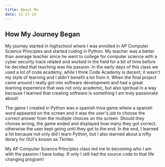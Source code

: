 ```yaml
---
title: About Me
date: 12-17-19
---
```

## How My Journey Began
My journey started in highschool where I was enrolled in AP Computer Science Principles and started coding in Python. My teacher was a better than average teacher since he went to college for computer science with a cyber security track related and worked in the field for a bit of time before he decided that teaching was his passion. In the early days of this class we used a lot of code academy, while I think Code Academy is decent, it wasn't my style of learning and I didn't benefit a lot from it. When the final project came around I really got into software development and had a great learning experience that was not only academic, but also spiritual in a way because I learned that creating software is something I am truly passionate about!

The game I created in Python was a spanish triva game where a spanish word appeared on the screen and it was the user's job to choose the correct answer from the multiple choices on the screen. Should they choose wrong, the game ended and displayed how many they got correct, otherwise the user kept going until they got to the end. In the end, I learned a lot because not only did I learn Python, but I also learned about a nifty library for GUI's known as Tkinter. 

My AP Computer Science Principles class led me to becoming who I am with the passion I have today. If only I still had the source code to that life changing program!